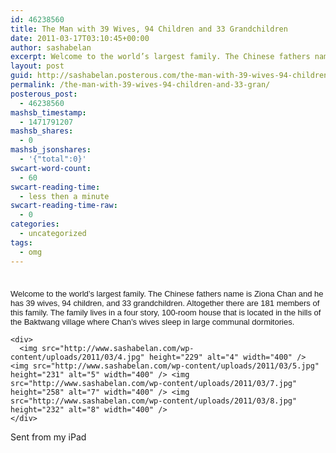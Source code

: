 ```yaml
---
id: 46238560
title: The Man with 39 Wives, 94 Children and 33 Grandchildren
date: 2011-03-17T03:10:45+00:00
author: sashabelan
excerpt: Welcome to the world’s largest family. The Chinese fathers name is Ziona Chan and he has 39 wives, 94 children, and 33 grandchildren. Altogether there are 181 members of this family. The family lives in a four story, 100-room house that is located...
layout: post
guid: http://sashabelan.posterous.com/the-man-with-39-wives-94-children-and-33-gran
permalink: /the-man-with-39-wives-94-children-and-33-gran/
posterous_post:
  - 46238560
mashsb_timestamp:
  - 1471791207
mashsb_shares:
  - 0
mashsb_jsonshares:
  - '{"total":0}'
swcart-word-count:
  - 60
swcart-reading-time:
  - less then a minute
swcart-reading-time-raw:
  - 0
categories:
  - uncategorized
tags:
  - omg
---
```

<div>
  <div style="padding-top: 8px;">
    <p>
      <span style="border-collapse: collapse; font-size: 13px; font-family: arial, sans-serif;">Welcome to the world’s largest family. The Chinese fathers name is Ziona Chan and he has 39 wives, 94 children, and 33 grandchildren. Altogether there are 181 members of this family. The family lives in a four story, 100-room house that is located in the hills of the Baktwang village where Chan’s wives sleep in large communal dormitories.<br /> </span>
    </p></p> 
    
    <div>
      <img src="http://www.sashabelan.com/wp-content/uploads/2011/03/4.jpg" height="229" alt="4" width="400" /> <img src="http://www.sashabelan.com/wp-content/uploads/2011/03/5.jpg" height="231" alt="5" width="400" /> <img src="http://www.sashabelan.com/wp-content/uploads/2011/03/7.jpg" height="258" alt="7" width="400" /> <img src="http://www.sashabelan.com/wp-content/uploads/2011/03/8.jpg" height="232" alt="8" width="400" />
    </div>
  </div>
</div>

<div>
  <p />
  Sent from my iPad
</div>